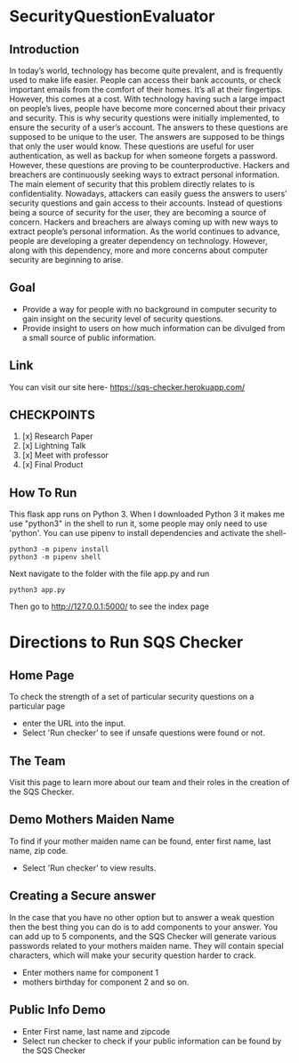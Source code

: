 # SecurityQuestionEvaluator

## Introduction
In today’s world, technology has become quite prevalent, and is frequently used to make life easier. People can access their bank accounts, or check important emails from the comfort of their homes. It’s all at their fingertips. However, this comes at a cost. With technology having such a large impact on people’s lives, people have become more concerned about their privacy and security. This is why security questions were initially implemented, to ensure the security of a user’s account. The answers to these questions are supposed to be unique to the user. The answers are supposed to be things that only the user would know. These questions are useful for user authentication, as well as backup for when someone forgets a password. However, these questions are proving to be counterproductive. Hackers and breachers are continuously seeking ways to extract personal information. The main element of security that this problem directly relates to is confidentiality. Nowadays, attackers can easily guess the answers to users’ security questions and gain access to their accounts. Instead of questions being a source of security for the user, they are becoming a source of concern. Hackers and breachers are always coming up with new ways to extract people’s personal information. As the world continues to advance, people are developing a greater dependency on technology. However, along with this dependency, more and more concerns about computer security are beginning to arise.

## Goal
* Provide a way for people with no background in computer security to gain insight on the security level of security questions.  
* Provide insight to users on how much information can be divulged from a small source of public information.

## Link
You can visit our site here- https://sqs-checker.herokuapp.com/

## CHECKPOINTS 
1. [x] Research Paper 
2. [x] Lightning Talk
3. [x] Meet with professor
4. [x] Final Product 


## How To Run
This flask app runs on Python 3.  When I downloaded Python 3 it makes me use "python3" in the shell to run it, some people may only need to use 'python'.  You can use pipenv to install dependencies and activate the shell-

```
python3 -m pipenv install 
python3 -m pipenv shell
```

Next navigate to the folder with the file app.py and run
```
python3 app.py
```
Then go to http://127.0.0.1:5000/ to see the index page

# Directions to Run SQS Checker
## Home Page
To check the strength of a set of particular security questions on a particular page
* enter the URL into the input. 
* Select 'Run checker' to see if unsafe questions were found or not.

## The Team
Visit this page to learn more about our team and their roles in the creation of the SQS Checker.

## Demo Mothers Maiden Name
To find if your mother maiden name can be found, enter first name, last name, zip code.
* Select 'Run checker' to view results.

## Creating a Secure answer
In the case that you have no other option but to answer a weak question then the best thing you can do is to add components to your answer. You can add up to 5 components, and the SQS Checker will generate various passwords related to your mothers maiden name. They will contain special characters, which will make your security question harder to crack.
* Enter mothers name for component 1
* mothers birthday for component 2
and so on.

## Public Info Demo
* Enter First name, last name and zipcode
* Select run checker to check if your public information can be found by the SQS Checker
